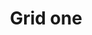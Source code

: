 ---
title: Grid one
tags: ["grid", "one", "layout", "single-cell", "structure", "design", "framework"]
icon: grid-one
svg: '<svg xmlns="http://www.w3.org/2000/svg" width="24" height="24" fill="none" viewBox="0 0 24 24" stroke-width="1.5" stroke-linecap="round" stroke-linejoin="round" stroke="currentColor"><path d="M8.906 3.029V20.97m6.188-17.94v17.94M3.029 15.094H20.97M3.03 8.906h17.94M12 21c-4.243 0-6.364 0-7.682-1.318C3 18.364 3 16.242 3 12c0-4.243 0-6.364 1.318-7.682C5.636 3 7.758 3 12 3c4.243 0 6.364 0 7.682 1.318C21 5.636 21 7.758 21 12c0 4.243 0 6.364-1.318 7.682C18.364 21 16.242 21 12 21Z"/></svg>'
---